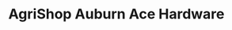 ---
title: "AgriShop Auburn Ace Hardware"
url: /auburn/agrishop-auburn-ace-hardware/
shop: doityourself
---